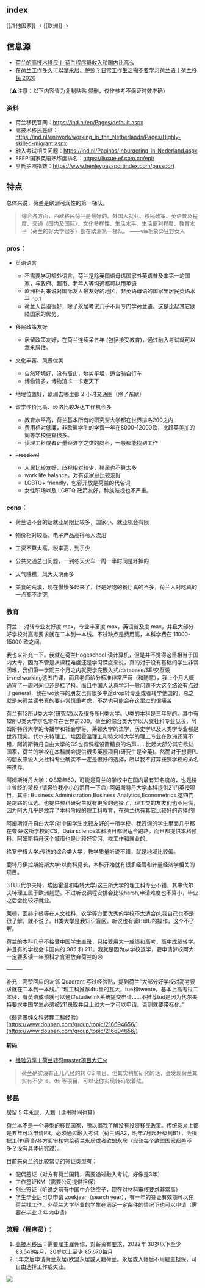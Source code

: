 ## index

[[其他国家]] -> [[欧洲]] ->


## 信息源

- [荷兰的高技术移民丨 荷兰程序员收入和国内比高么](https://www.bilibili.com/video/BV1Ut4y1v776)
- [在荷兰工作多久可以拿永居、护照？日常工作生活需不要学习荷兰语丨荷兰移民 2020](https://www.bilibili.com/video/BV1Dk4y1B7bv)

（⚠️注意：以下内容皆为复制粘贴 侵删，仅作参考不保证时效准确）

### 资料

- 荷兰移民官网：https://ind.nl/en/Pages/default.aspx
- 高技术移民签证：https://ind.nl/en/work/working_in_the_Netherlands/Pages/Highly-skilled-migrant.aspx
- 融入考试相关问题：https://ind.nl/Paginas/Inburgering-in-Nederland.aspx
- EFEPI国家英语熟练度排名：https://liuxue.ef.com.cn/epi/
- 亨氏护照指数：https://www.henleypassportindex.com/passport


## 特点


总体来说，荷兰是欧洲可润性的第一梯队。

>综合各方面，西欧移民荷兰是最好的。外国人就业、移民政策、英语普及程度、交通（国内及国际）、文化多样性、生活水平、生活便利程度、教育水平（荷兰的好大学很多）都在欧洲第一梯队。
>——via毛象@狂野女人

[](https://womenoverseas.com/t/topic/3825#h-11)
### pros：

- 英语语言
	- 不需要学习额外语言，荷兰是除英国语母语国家外英语普及率第一的国家，与政府、超市、老年人等沟通都可以用英语
	- 欧洲相对来说对国际友人最友好的地区，非英语母语的国家里居民英语水平 no.1
	- 荷兰人英语很好，除了永居考试几乎不用专门学荷兰语。这是比起其它欧陆国家的优势。

- 移民政策友好
	- 居留政策友好，在荷兰连续呆五年 (包括接受教育)，通过融入考试就可以拿永居住。

- 文化丰富、风景优美
	- 自然环境好，没有高山，地势平坦，适合骑自行车
	- 博物馆多，博物馆卡一卡走天下

- 地理位置好，欧洲去哪里都 2 小时交通圈（除了东欧）



- 留学性价比高、经济比较发达工作机会多
	- 教育水平高，荷兰基本所有的研究型大学都在世界排名200之内
	- 费用相对低廉，非欧盟学生的学费一年在8000-12000欧，比起英美加的同等学校便宜很多。
	- 读理工科或者计量经济学之类的商科，一般都能找到工作

- ~~Freedom!~~
	- 人民比较友好，歧视相对较少，移民也不算太多
	- work life balance，对有孩家庭比较友好
	- LGBTQ+ friendly，包容开放是荷兰的代名词
	- 女性职场以及 LGBTQ 政策友好，种族歧视也不严重。


### cons：

- 荷兰语不会的话就业局限比较多，国家小，就业机会有限

- 物价相对较高，电子产品高得令人流泪

- 工资不算太高，税率高，到手少

- 公共交通总出问题，一到冬天火车一周一半时间是坏掉的

- 天气糟糕，风大天阴雨多

- 美食的荒漠，现在慢慢多起来了，但是好吃的餐厅真的不多，荷兰人对吃真的一点都不讲究


### 教育

荷兰： 对转专业友好度 max，专业丰富度 max，英语普及度 max，并且大部分好学校对高考要求就在二本到一本线。不过缺点是费用高，本科学费在 11000-15000 欧之间。

我也来补充一下。我就在荷兰Hogeschool 读计算机，但是并不觉得这里相当于国内大专，因为不管是从课程难度还是学习深度来说，真的对于没有基础的学生非常困难，我们第一学期三个月之内就要学完嵌入式/database/SE/交互设计/networking这五门课，而且老师给分标准非常严苛（和随意），我上个月大概通宵了一周时间但还是挂了科。而且中国人认真学习一般问题不大这个结论有点过于general，我在wo读书的朋友也有很多中途drop转专业或者转学他国的，总之就是来荷兰读书真的要非常慎重考虑，不然也可能会在这里过的很痛苦

荷兰有13所U类大学(研究型)以及很多所H类大学。U类的本科是三年制的。其中有12所U类大学排名常年在世界前200。荷兰的综合类大学以人文社科专业见长，阿姆斯特丹大学的传播学和社会学等，莱顿大学的法学，历史学以及人类学专业都是世界顶尖。代尔夫特理工、埃因霍温理工和特文特大学的理工专业在欧洲还算不错，阿姆斯特丹自由大学的CS也有课程设置精良的名声……比起大部分其它欧陆国家，荷兰的学校在本科就会提供很多英授项目(研究生是全英)。然而对于想要PL的朋友来说人文社科专业确实不一定是很好的选择，所以我不打算按照学校的排名来推荐。

阿姆斯特丹大学：QS常年60，可能是荷兰的学校中在国内最有知名度的，也是楼主曾经的梦校 (请容许我小小的泪目一下😢) 阿姆斯特丹大学本科提供21门英授项目，其中: Business Administration,Business Analytics,Econometrics 这四门是跑路的优选。也提供预科研究生就有更多的选择了，理工类的友友们也不用慌，因为阿大几乎是放弃了本科阶段的理工科教育，在荷兰也有其它比较好的选择的!

阿姆斯特丹自由大学:对中国学生比较友好的一所学校，我咨询的学生里面几乎都在夸😂这所学校的CS，Data science本科项目都很适合跑路。而且都提供本科预科。阿姆斯特丹这个城市也是比较好实习，找工作和就业的。

格罗宁根大学:传统的综合类大学，教学质量听说不错，就是地域比较偏。

鹿特丹伊拉斯姆斯大学:以商科见长，本科开始就有很多经管和计量经济学相关的项目。

3TU:(代尔夫特，埃因霍温和屯特大学)这三所大学的理工科专业不错，其中代尔夫特理工属于欧洲翘楚。不过听说课程安排会比较harsh,申请难度也不算小，毕业之后会比较好就业。

莱顿，瓦赫宁根等在人文社科，农学等方面优秀的学校不太适合pl,我自己也不是很了解，就不说了。H类大学是我知识盲区。听说也有读H申U的操作，这个不了解。

荷兰的本科几乎不接受中国学生直录，只接受用大一成绩和高考，高中成绩转学。并且有的学校会卡国内的 985 和 211。我就是因为从学校退学，要申请梦校阿大一定要多读一年预科才含泪放弃荷兰的😢


———

补充：高赞回应的友邻 Quadrant 写过经验贴，提到荷兰“大部分好学校对高考要求就在二本到一本线。” “理工科推荐4tu里的瓦大，tue和twente。基本上高考过二本线，有英语成绩就可以通过studielink系统提交申请……不推荐tud是因为代尔夫特要求中国学生必须被211录取并且上过大一才可以申请。否则就要带标化。”

《弱背景纯文科转理工科经验》[https://www.douban.com/group/topic/216694656/](https://www.douban.com/group/topic/216694656/)

#### 转码

- [经验分享丨荷兰转码master项目大汇总](https://www.douban.com/group/topic/268972650/?_i=1861537tzth8nk)
> 荷兰确实没有正儿八经的转 CS 项目。但其实稍加研究的话，会发现荷兰其实有不少 is、ds 等项目，可以让你实现转码软着陆。


### 移民

居留 5 年永居、入籍（读书时间也算）


荷兰本不是一个典型的移民国家，所以据我了解没有投资移民政策。传统意义上都是五年可以申请PR，必须通过融入考试（荷兰语A2，明年7月起升级到B1），会根据工作/薪资/各方面审核完给荷兰永居或者欧盟永居（应该每个欧盟国家都差不多？没有具体研究过）。

目前来荷兰的比较常见的签证类型有：

- 配偶签证（对方有荷兰国籍，需要通过融入考试，好像是3年）
- 工作签证KM（需要公司提供担保）
- 创业签证（听说之前有中国中介钻空子，现在对材料审核要求非常高）
- 学生毕业后可以申请 zoekjaar（search year），有一年的签证有效期可以在荷兰找工作。非荷兰大学毕业的学生在满足一定条件的情况下也可以申请（需要在毕业 3 年内申请）


### 流程（程序员）：
1. [高技术移民](https://ind.nl/en/work/working_in_the_Netherlands/Pages/Highly-skilled-migrant.aspx)：需要雇主雇佣你，对薪资有[要求](https://ind.nl/en/Pages/required-amounts-income-requirement.aspx#Application_for_residence_permit_highly_skilled_migrant_and_European_Blue_Card)，2022年 30岁以下至少​€3,549每月，30岁以上至少 €5,670每月
2. 5年之后申请荷兰永居/欧盟永居或入籍荷兰。永居或入籍后不用雇主担保，可自由选择工作或失业。

![](https://cdn.jsdelivr.net/gh/Gnblink0/Picture/img/20220420115946.png)



